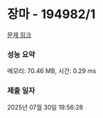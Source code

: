 # 장마 - 194982/1 

[문제 링크](https://level.goorm.io/exam/194982/%EC%9E%A5%EB%A7%88/quiz/1) 

### 성능 요약

메모리: 70.46 MB, 시간: 0.29 ms

### 제출 일자

2025년 07월 30일 19:56:28

